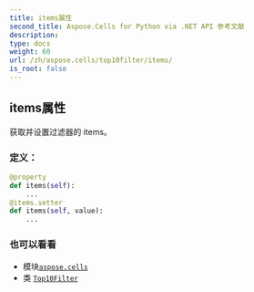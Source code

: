 ```yaml
---
title: items属性
second_title: Aspose.Cells for Python via .NET API 参考文献
description:
type: docs
weight: 60
url: /zh/aspose.cells/top10filter/items/
is_root: false
---
```

## items属性

获取并设置过滤器的 items。
### 定义：
```python
@property
def items(self):
    ...
@items.setter
def items(self, value):
    ...
```

### 也可以看看
* 模块[`aspose.cells`](../../)
* 类 [`Top10Filter`](/cells/python-net/zh/aspose.cells/top10filter)
